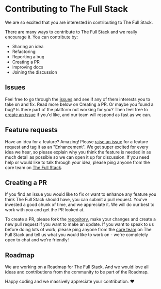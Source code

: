 # Contributing to The Full Stack <!-- omit in toc -->

We are so excited that you are interested in contributing to The Full Stack.

There are many ways to contribute to The Full Stack and we really encourage it.
You can contribute by:

- Sharing an idea
- Refactoring
- Reporting a bug
- Creating a PR
- Improving docs
- Joining the discussion

## Issues

Feel free to go through the
[issues](https://github.com/thefullstackgroup/thefullstack/issues)
and see if any of them interests you to take on and fix. Read more below on Creating a
PR. Or maybe you found a bug? Is there part of the platform not working for you? Then
feel free to
[create an issue](https://github.com/thefullstackgroup/thefullstack/issues/new/choose)
if you'd like, and our team will respond as fast as we can.

## Feature requests

Have an idea for a feature? Amazing! Please
[raise an issue](https://github.com/thefullstackgroup/thefullstack/issues/new/choose)
for a feature request and tag it as an "Enhancement". We get super excited for every
idea we hear, so please explain why you think the feature is needed in as much detail
as possible so we can open it up for discussion. If you need help or would like to
talk through your idea, please ping anyone from the core team on
[The Full Stack](https://thefullstack.network).

## Creating a PR

If you find an issue you would like to fix or want to enhance any feature you think
The Full Stack should have, you can submit a pull request. You've invested a good
chunk of time, and we appreciate it. We will do our best to work with you and get
the PR looked at.

To create a PR, please fork the
[repository](https://github.com/thefullstackgroup/webapp), make your changes and
create a new pull request if you want to make an update. If you want to speak to us
before doing lots of work, please ping anyone from the [core team](README.md#core-team)
on The Full Stack and tell us what you would like to work on - we're completely open to
chat and we're friendly!

## Roadmap

We are working on a Roadmap for The Full Stack. And we would love all ideas and
contributions from the community to be part of the Roadmap.

Happy coding and we massively appreciate your contribution. ❤️
